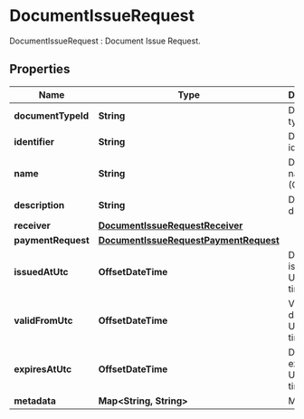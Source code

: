 

# DocumentIssueRequest

DocumentIssueRequest : Document Issue Request.

## Properties

| Name | Type | Description | Notes |
|------------ | ------------- | ------------- | -------------|
|**documentTypeId** | **String** | Document type id. |  |
|**identifier** | **String** | Document identifier. |  |
|**name** | **String** | Document name (Optional). |  [optional] |
|**description** | **String** | Document description. |  |
|**receiver** | [**DocumentIssueRequestReceiver**](DocumentIssueRequestReceiver.md) |  |  |
|**paymentRequest** | [**DocumentIssueRequestPaymentRequest**](DocumentIssueRequestPaymentRequest.md) |  |  [optional] |
|**issuedAtUtc** | **OffsetDateTime** | Datetime of issue in UTC timezone. |  |
|**validFromUtc** | **OffsetDateTime** | Valid from datetime in UTC timezone. |  |
|**expiresAtUtc** | **OffsetDateTime** | Datetime of expiry in UTC timezone. |  [optional] |
|**metadata** | **Map&lt;String, String&gt;** | Metadata. |  [optional] |



